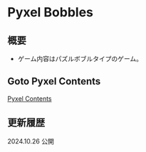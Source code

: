 # Pyxel Bobbles

## 概要
- ゲーム内容はパズルボブルタイプのゲーム。   

## Goto Pyxel Contents
[Pyxel Contents](https://sanbunno-ichi.github.io/PyxelContents/)

## 更新履歴
2024.10.26 公開  
